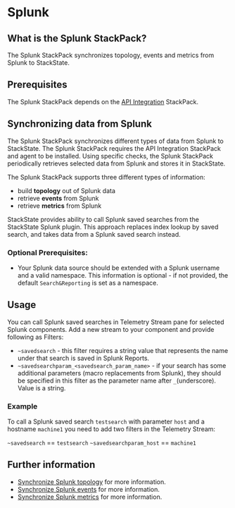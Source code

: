 # Splunk

## What is the Splunk StackPack?

The Splunk StackPack synchronizes topology, events and metrics from Splunk to StackState.

## Prerequisites

The Splunk StackPack depends on the [API Integration](../api-integration.md) StackPack.

## Synchronizing data from Splunk

The Splunk StackPack synchronizes different types of data from Splunk to StackState. The Splunk StackPack requires the API Integration StackPack and agent to be installed. Using specific checks, the Splunk StackPack periodically retrieves selected data from Splunk and stores it in StackState.

The Splunk StackPack supports three different types of information:

* build **topology** out of Splunk data
* retrieve **events** from Splunk
* retrieve **metrics** from Splunk

StackState provides ability to call Splunk saved searches from the StackState Splunk plugin. This approach replaces index lookup by saved search, and takes data from a Splunk saved search instead.

### Optional Prerequisites:

* Your Splunk data source should be extended with a Splunk username and a valid namespace. This information is optional - if not provided, the default `Search&Reporting` is set as a namespace.

## Usage

You can call Splunk saved searches in Telemetry Stream pane for selected Splunk components. Add a new stream to your component and provide following as Filters:

* `~savedsearch` - this filter requires a string value that represents the name under that search is saved in Splunk Reports.
* `~savedsearchparam_<savedsearch_param_name>` - if your search has some additional parameters \(macro replacements from Splunk\), they should be specified in this filter as the parameter name after `_`\(underscore\). Value is a string.

### Example

To call a Splunk saved search `testsearch` with parameter `host` and a hostname `machine1` you need to add two filters in the Telemetry Stream:

`~savedsearch` == `testsearch` `~savedsearchparam_host` == `machine1`

## Further information

* [Synchronize Splunk topology](/stackpacks/integrations/splunk/splunk_topology.md) for more information.
* [Synchronize Splunk events](/stackpacks/integrations/splunk/splunk_event.md) for more information.
* [Synchronize Splunk metrics](/stackpacks/integrations/splunk/splunk_metric.md) for more information.

